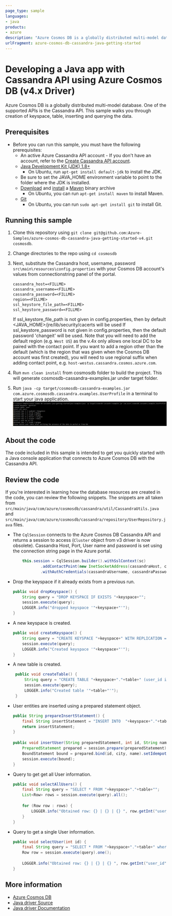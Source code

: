 ```yaml
---
page_type: sample
languages:
- java
products:
- azure
description: "Azure Cosmos DB is a globally distributed multi-model database. One of the supported APIs is the Cassandra API"
urlFragment: azure-cosmos-db-cassandra-java-getting-started
---
```


# Developing a Java app with Cassandra API using Azure Cosmos DB (v4.x Driver)
Azure Cosmos DB is a globally distributed multi-model database. One of the supported APIs is the Cassandra API. This sample walks you through creation of keyspace, table, inserting and querying the data.

## Prerequisites
* Before you can run this sample, you must have the following prerequisites:
    * An active Azure Cassandra API account - If you don't have an account, refer to the [Create Cassandra API account](https://aka.ms/cassapijavaqs).
    * [Java Development Kit (JDK) 1.8+](http://www.oracle.com/technetwork/java/javase/downloads/jdk8-downloads-2133151.html)
        * On Ubuntu, run `apt-get install default-jdk` to install the JDK.
    * Be sure to set the JAVA_HOME environment variable to point to the folder where the JDK is installed.
    * [Download](http://maven.apache.org/download.cgi) and [install](http://maven.apache.org/install.html) a [Maven](http://maven.apache.org/) binary archive
        * On Ubuntu, you can run `apt-get install maven` to install Maven.
    * [Git](https://www.git-scm.com/)
        * On Ubuntu, you can run `sudo apt-get install git` to install Git.

## Running this sample
1. Clone this repository using `git clone git@github.com:Azure-Samples/azure-cosmos-db-cassandra-java-getting-started-v4.git cosmosdb`.

2. Change directories to the repo using `cd cosmosdb`

3. Next, substitute the Cassandra host, username, password  `src\main\resources\config.properties` with your Cosmos DB account's values from connectionstring panel of the portal.

    ```
    cassandra_host=<FILLME>
    cassandra_username=<FILLME>
    cassandra_password=<FILLME>
    region=<FILLME>
    ssl_keystore_file_path=<FILLME>
    ssl_keystore_password=<FILLME>
    ```
    If ssl_keystore_file_path is not given in config.properties, then by default <JAVA_HOME>/jre/lib/security/cacerts will be used
    If ssl_keystore_password is not given in config.properties, then the default password 'changeit' will be used.
    Note that you will need to add the default region (e.g. `West US`) as the v.4x only allows one local DC to be paired with the contact point. If you want to add a region other than the default (which is the region that was given when the Cosmos DB account was first created), you will need to use regional suffix when adding contact point, e.g. `host-westus.cassandra.cosmos.azure.com`.

5. Run `mvn clean install` from cosmosdb folder to build the project. This will generate cosmosdb-cassandra-examples.jar under target folder.
 
6. Run `java -cp target/cosmosdb-cassandra-examples.jar com.azure.cosmosdb.cassandra.examples.UserProfile` in a terminal to start your java application.
   ![Console output](./media/output.png)

## About the code
The code included in this sample is intended to get you quickly started with a Java console application that connects to Azure Cosmos DB with the Cassandra API.

## Review the code

If you're interested in learning how the database resources are created in the code, you can review the following snippets. The snippets are all taken from `src/main/java/com/azure/cosmosdb/cassandra/util/CassandraUtils.java` and `src/main/java/com/azure/cosmosdb/cassandra/repository/UserRepository.java` files.


* The `CqlSession` connects to the Azure Cosmos DB Cassandra API and returns a session to access (`Cluster` object from v3 driver is now obsolete). Cassandra Host, Port, User name and password is set using the connection string page in the Azure portal.

    ```java
        this.session = CqlSession.builder().withSslContext(sc)
                .addContactPoint(new InetSocketAddress(cassandraHost, cassandraPort)).withLocalDatacenter(region)
                .withAuthCredentials(cassandraUsername, cassandraPassword).build();
    ```


* Drop the keyspace if it already exists from a previous run.

    ```java
    public void dropKeyspace() {
        String query = "DROP KEYSPACE IF EXISTS "+keyspace+"";
        session.execute(query);
        LOGGER.info("dropped keyspace '"+keyspace+"'");
    } 
    ```
* A new keyspace is created.

    ```java
    public void createKeyspace() {
        String query = "CREATE KEYSPACE "+keyspace+" WITH REPLICATION = { 'class' : 'NetworkTopologyStrategy', 'datacenter1' : 1 }";
        session.execute(query);
        LOGGER.info("Created keyspace '"+keyspace+"'");
    }
    ```

* A new table is created.

   ```java
    public void createTable() {
        String query = "CREATE TABLE "+keyspace+"."+table+" (user_id int PRIMARY KEY, user_name text, user_bcity text)";
        session.execute(query);
        LOGGER.info("Created table '"+table+"'");
    }
   ```

* User entities are inserted using a prepared statement object.

    ```java
    public String prepareInsertStatement() {
        final String insertStatement = "INSERT INTO  "+keyspace+"."+table+" (user_id, user_name , user_bcity) VALUES (?,?,?)";
        return insertStatement;
    }

    public void insertUser(String preparedStatement, int id, String name, String city) {
        PreparedStatement prepared = session.prepare(preparedStatement);
        BoundStatement bound = prepared.bind(id, city, name).setIdempotent(true);
        session.execute(bound);
    }
    ```

* Query to get get all User information.

    ```java
    public void selectAllUsers() {
        final String query = "SELECT * FROM "+keyspace+"."+table+"";
        List<Row> rows = session.execute(query).all();

        for (Row row : rows) {
            LOGGER.info("Obtained row: {} | {} | {} ", row.getInt("user_id"), row.getString("user_name"), row.getString("user_bcity"));
        }
    }
    ```

 * Query to get a single User information.

    ```java
    public void selectUser(int id) {
        final String query = "SELECT * FROM "+keyspace+"."+table+" where user_id = 3";
        Row row = session.execute(query).one();

        LOGGER.info("Obtained row: {} | {} | {} ", row.getInt("user_id"), row.getString("user_name"), row.getString("user_bcity"));
    }
    ```

## More information

- [Azure Cosmos DB](https://docs.microsoft.com/azure/cosmos-db/introduction)
- [Java driver Source](https://github.com/datastax/java-driver)
- [Java driver Documentation](https://docs.datastax.com/en/developer/java-driver/)
